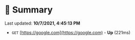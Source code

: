 # 📖 Summary
Last updated: **10/7/2021, 4:45:13 PM**

- `GET` [https://google.com](https://google.com) - **Up** (221ms)

